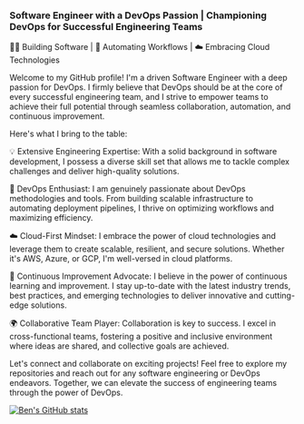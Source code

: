 ### Software Engineer with a DevOps Passion | Championing DevOps for Successful Engineering Teams

👨‍💻 Building Software | 🚀 Automating Workflows | ☁️ Embracing Cloud Technologies

Welcome to my GitHub profile! I'm a driven Software Engineer with a deep passion for DevOps. I firmly believe that DevOps should be at the core of every successful engineering team, and I strive to empower teams to achieve their full potential through seamless collaboration, automation, and continuous improvement.

Here's what I bring to the table:

💡 Extensive Engineering Expertise: With a solid background in software development, I possess a diverse skill set that allows me to tackle complex challenges and deliver high-quality solutions.

🔧 DevOps Enthusiast: I am genuinely passionate about DevOps methodologies and tools. From building scalable infrastructure to automating deployment pipelines, I thrive on optimizing workflows and maximizing efficiency.

☁️ Cloud-First Mindset: I embrace the power of cloud technologies and leverage them to create scalable, resilient, and secure solutions. Whether it's AWS, Azure, or GCP, I'm well-versed in cloud platforms.

🚀 Continuous Improvement Advocate: I believe in the power of continuous learning and improvement. I stay up-to-date with the latest industry trends, best practices, and emerging technologies to deliver innovative and cutting-edge solutions.

🌍 Collaborative Team Player: Collaboration is key to success. I excel in cross-functional teams, fostering a positive and inclusive environment where ideas are shared, and collective goals are achieved.

Let's connect and collaborate on exciting projects! Feel free to explore my repositories and reach out for any software engineering or DevOps endeavors. Together, we can elevate the success of engineering teams through the power of DevOps.

[![Ben's GitHub stats](https://github-readme-stats.vercel.app/api?username=benjefferies&theme=github_dark_dimmed&show_icons=true)](https://github.com/anuraghazra/github-readme-stats)
